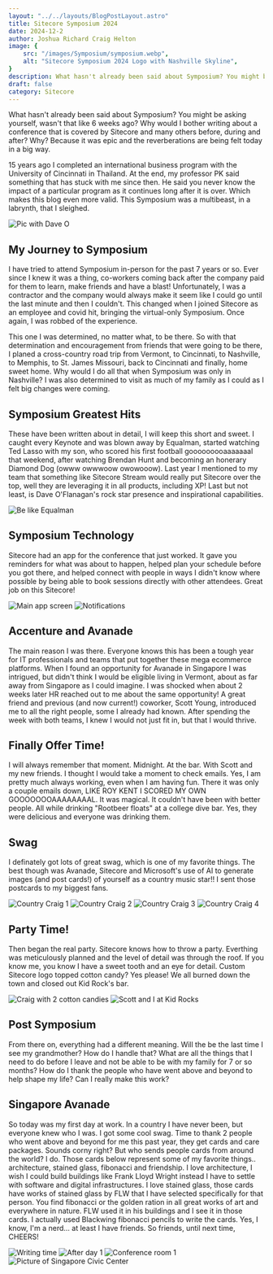 ```yaml
---
layout: "../../layouts/BlogPostLayout.astro"
title: Sitecore Symposium 2024 
date: 2024-12-2
author: Joshua Richard Craig Helton
image: {
    src: "/images/Symposium/symposium.webp",
    alt: "Sitecore Symposium 2024 Logo with Nashville Skyline",
}
description: What hasn't already been said about Symposium? You might be asking yourself, wasn't that like 6 weeks ago? Why would I bother writing about a conference that is covered by Sitecore before, during and after? Why? Because it was epic and the reverberations are being felt today in a big way.
draft: false
category: Sitecore
---
```


What hasn't already been said about Symposium? You might be asking yourself, wasn't that like 6 weeks ago? Why would I bother writing about a conference that is covered by Sitecore and many others before, during and after? Why? Because it was epic and the reverberations are being felt today in a big way. 

15 years ago I completed an international business program with the University of Cincinnati in Thailand. At the end, my professor PK said something that has stuck with me since then. He said you never know the impact of a particular program as it continues long after it is over. Which makes this blog even more valid. This Symposium was a multibeast, in a labrynth, that I sleighed.

<img src="/images/Symposium\Screenshot_20241202-212407_LinkedIn.webp" class="image" alt="Pic with Dave O"/>

## My Journey to Symposium
I have tried to attend Symposium in-person for the past 7 years or so. Ever since I knew it was a thing, co-workers coming back after the company paid for them to learn, make friends and have a blast! Unfortunately, I was a contractor and the company would always make it seem like I could go until the last minute and then I couldn't. This changed when I joined Sitecore as an employee and covid hit, bringing the virtual-only Symposium. Once again, I was robbed of the experience.

This one I was determined, no matter what, to be there. So with that determination and encouragement from friends that were going to be there, I planed a cross-country road trip from Vermont, to Cincinnati, to Nashville, to Memphis, to St. James Missouri, back to Cincinnati and finally, home sweet home. Why would I do all that when Symposium was only in Nashville? I was also determined to visit as much of my family as I could as I felt big changes were coming.

## Symposium Greatest Hits
These have been written about in detail, I will keep this short and sweet. I caught every Keynote and was blown away by Equalman, started watching Ted Lasso with my son, who scored his first football gooooooooaaaaaaal that weekend, after watching Brendan Hunt and becoming an honerary Diamond Dog (owww owwwoow owowooow). Last year I mentioned to my team that something like Sitecore Stream would really put Sitecore over the top, well they are leveraging it in all products, including XP! Last but not least, is Dave O'Flanagan's rock star presence and inspirational capabilities. 

<img src="/images/Symposium\Screenshot_20241202-211158_LinkedIn.webp" class="image" alt="Be like Equalman"/>

## Symposium Technology
Sitecore had an app for the conference that just worked. It gave you reminders for what was about to happen, helped plan your schedule before you got there, and helped connect with people in ways I didn't know where possible by being able to book sessions directly with other attendees. Great job on this Sitecore!

<img src="/images/Symposium\Screenshot_20241130-161311_Sitecore Symposium 2024.webp" class="image" alt="Main app screen"/>

<img src="/images/Symposium\Screenshot_20241130-162827_Sitecore Symposium 2024.webp" class="image" alt="Notifications"/>

## Accenture and Avanade
The main reason I was there. Everyone knows this has been a tough year for IT professionals and teams that put together these mega ecommerce platforms. When I found an opportunity for Avanade in Singapore I was intrigued, but didn't think I would be eligible living in Vermont, about as far away from Singapore as I could imagine. I was shocked when about 2 weeks later HR reached out to me about the same opportunity! A great friend and previous (and now current!) coworker, Scott Young, introduced me to all the right people, some I already had known. After spending the week with both teams, I knew I would not just fit in, but that I would thrive.

## Finally Offer Time!
I will always remember that moment. Midnight. At the bar. With Scott and my new friends. I thought I would take a moment to check emails. Yes, I am pretty much always working, even when I am having fun. There it was only a couple emails down, LIKE ROY KENT I SCORED MY OWN GOOOOOOOAAAAAAAAL. It was magical. It couldn't have been with better people. All while drinking "Rootbeer floats" at a college dive bar. Yes, they were delicious and everyone was drinking them.

## Swag
I definately got lots of great swag, which is one of my favorite things. The best though was Avanade, Sitecore and Microsoft's use of AI to generate images (and post cards!) of yourself as a country music star!! I sent those postcards to my biggest fans.

<img src="/images/Symposium\ettdavrjgf5gpsnzf8ir.jpg" class="image" alt="Country Craig 1"/>

<img src="/images/Symposium\xfezz4cdsenc5fwbyknl.jpg" class="image" alt="Country Craig 2"/>

<img src="/images/Symposium\zdj9eqtw9nvdichqicih.jpg" class="image" alt="Country Craig 3"/>

<img src="/images/Symposium\wpugvhesmudngtoym2wp.jpg" class="image" alt="Country Craig 4"/>

## Party Time!
Then began the real party. Sitecore knows how to throw a party. Everthing was meticulously planned and the level of detail was through the roof. If you know me, you know I have a sweet tooth and an eye for detail. Custom Sitecore logo topped cotton candy? Yes please! We all burned down the town and closed out Kid Rock's bar. 

<img src="/images/Symposium\image_20241203_05214184863458-977c-4c88-9745-f4214c709c81.jpg" class="image" alt="Craig with 2 cotton candies"/>

<img src="/images/Symposium\Dec_2_2024_9_05_00.webp" class="image" alt="Scott and I at Kid Rocks"/>

## Post Symposium
From there on, everything had a different meaning. Will the be the last time I see my grandmother? How do I handle that? What are all the things that I need to do before I leave and not be able to be with my family for 7 or so months? How do I thank the people who have went above and beyond to help shape my life? Can I really make this work?

## Singapore Avanade
So today was my first day at work. In a country I have never been, but everyone knew who I was. I got some cool swag. Time to thank 2 people who went above and beyond for me this past year, they get cards and care packages. Sounds corny right? But who sends people cards from around the world? I do. Those cards below represent some of my favorite things.. architecture, stained glass, fibonacci and friendship. I love architecture, I wish I could build buildings like Frank Lloyd Wright instead I have to settle with software and digital infrastructures. I love stained glass, those cards have works of stained glass by FLW that I have selected specifically for that person. You find fibonacci or the golden ration in all great works of art and everywhere in nature. FLW used it in his buildings and I see it in those cards. I actually used Blackwing fibonacci pencils to write the cards. Yes, I know, I'm a nerd... at least I have friends. So friends, until next time, CHEERS! 

<img src="/images/Symposium\20241201_190748.webp" class="image" alt="Writing time"/>

<img src="/images/Symposium\20241202_190718.jpg" class="image" alt="After day 1"/>

<img src="/images/Symposium\20241202_085812.jpg" class="image" alt="Conference room 1"/>

<img src="/images/Symposium\20241202_090025.jpg" class="image" alt="Picture of Singapore Civic Center"/>
